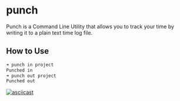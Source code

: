 # punch

Punch is a Command Line Utility that allows you to track your time by writing it to a plain text time log file. 

## How to Use

```bash
➜ punch in project
Punched in
➜ punch out project
Punched out
```

[![asciicast](https://asciinema.org/a/UiaMFBRPyDM97a2jbd72XRH62.svg)](https://asciinema.org/a/UiaMFBRPyDM97a2jbd72XRH62)
